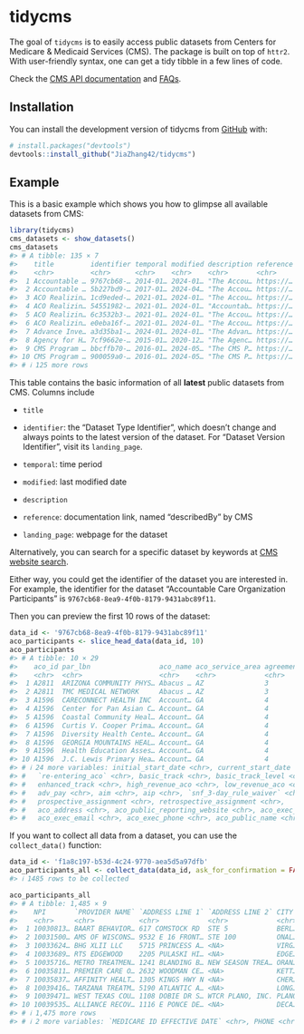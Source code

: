 
<!-- README.md is generated from README.Rmd. Please edit that file -->

# tidycms

<!-- badges: start -->
<!-- badges: end -->

The goal of `tidycms` is to easily access public datasets from Centers
for Medicare & Medicaid Services (CMS). The package is built on top of
`httr2`. With user-friendly syntax, one can get a tidy tibble in a few
lines of code.

Check the [CMS API documentation](https://data.cms.gov/api-docs/) and
[FAQs](https://data.cms.gov/sites/default/files/2024-05/39b98adf-b5e0-4487-a19e-4dc5c1503d41/API%20Guide%20Formatted%201_5.pdf).

## Installation

You can install the development version of tidycms from
[GitHub](https://github.com/) with:

``` r
# install.packages("devtools")
devtools::install_github("JiaZhang42/tidycms")
```

## Example

This is a basic example which shows you how to glimpse all available
datasets from CMS:

``` r
library(tidycms)
cms_datasets <- show_datasets()
cms_datasets
#> # A tibble: 135 × 7
#>    title         identifier temporal modified description reference landing_page
#>    <chr>         <chr>      <chr>    <chr>    <chr>       <chr>     <chr>       
#>  1 Accountable … 9767cb68-… 2014-01… 2024-01… "The Accou… https://… https://dat…
#>  2 Accountable … 5b227bd9-… 2017-01… 2024-04… "The Accou… https://… https://dat…
#>  3 ACO Realizin… 1cd9eded-… 2021-01… 2024-01… "The Accou… https://… https://dat…
#>  4 ACO Realizin… 54551982-… 2021-01… 2024-01… "Accountab… https://… https://dat…
#>  5 ACO Realizin… 6c3532b3-… 2021-01… 2024-01… "The Accou… https://… https://dat…
#>  6 ACO Realizin… e0eba16f-… 2021-01… 2024-01… "The Accou… https://… https://dat…
#>  7 Advance Inve… a3d35ba1-… 2024-01… 2024-01… "The Advan… https://… https://dat…
#>  8 Agency for H… 7cf9662e-… 2015-01… 2020-12… "The Agenc… https://… https://dat…
#>  9 CMS Program … bbcffb70-… 2016-01… 2024-05… "The CMS P… https://… https://dat…
#> 10 CMS Program … 900059a0-… 2016-01… 2024-05… "The CMS P… https://… https://dat…
#> # ℹ 125 more rows
```

This table contains the basic information of all **latest** public
datasets from CMS. Columns include

- `title`

- `identifier`: the “Dataset Type Identifier”, which doesn’t change and
  always points to the latest version of the dataset. For “Dataset
  Version Identifier”, visit its `landing_page`.

- `temporal`: time period

- `modified`: last modified date

- `description`

- `reference`: documentation link, named “describedBy” by CMS

- `landing_page`: webpage for the dataset

Alternatively, you can search for a specific dataset by keywords at [CMS
website search](https://data.cms.gov/search).

Either way, you could get the identifier of the dataset you are
interested in. For example, the identifier for the dataset “Accountable
Care Organization Participants” is
`9767cb68-8ea9-4f0b-8179-9431abc89f11`.

Then you can preview the first 10 rows of the dataset:

``` r
data_id <- '9767cb68-8ea9-4f0b-8179-9431abc89f11'
aco_participants <- slice_head_data(data_id, 10)
aco_participants
#> # A tibble: 10 × 29
#>    aco_id par_lbn                 aco_name aco_service_area agreement_period_num
#>    <chr>  <chr>                   <chr>    <chr>            <chr>               
#>  1 A2811  ARIZONA COMMUNITY PHYS… Abacus … AZ               3                   
#>  2 A2811  TMC MEDICAL NETWORK     Abacus … AZ               3                   
#>  3 A1596  CARECONNECT HEALTH INC  Account… GA               4                   
#>  4 A1596  Center for Pan Asian C… Account… GA               4                   
#>  5 A1596  Coastal Community Heal… Account… GA               4                   
#>  6 A1596  Curtis V. Cooper Prima… Account… GA               4                   
#>  7 A1596  Diversity Health Cente… Account… GA               4                   
#>  8 A1596  GEORGIA MOUNTAINS HEAL… Account… GA               4                   
#>  9 A1596  Health Education Asses… Account… GA               4                   
#> 10 A1596  J.C. Lewis Primary Hea… Account… GA               4                   
#> # ℹ 24 more variables: initial_start_date <chr>, current_start_date <chr>,
#> #   `re-entering_aco` <chr>, basic_track <chr>, basic_track_level <chr>,
#> #   enhanced_track <chr>, high_revenue_aco <chr>, low_revenue_aco <chr>,
#> #   adv_pay <chr>, aim <chr>, aip <chr>, `snf_3-day_rule_waiver` <chr>,
#> #   prospective_assignment <chr>, retrospective_assignment <chr>,
#> #   aco_address <chr>, aco_public_reporting_website <chr>, aco_exec_name <chr>,
#> #   aco_exec_email <chr>, aco_exec_phone <chr>, aco_public_name <chr>, …
```

If you want to collect all data from a dataset, you can use the
`collect_data()` function:

``` r
data_id <- 'f1a8c197-b53d-4c24-9770-aea5d5a97dfb'
aco_participants_all <- collect_data(data_id, ask_for_confirmation = FALSE)
#> ℹ 1485 rows to be collected
```

``` r
aco_participants_all
#> # A tibble: 1,485 × 9
#>    NPI       `PROVIDER NAME` `ADDRESS LINE 1` `ADDRESS LINE 2` CITY  STATE ZIP  
#>    <chr>     <chr>           <chr>            <chr>            <chr> <chr> <chr>
#>  1 10030813… BAART BEHAVIOR… 617 COMSTOCK RD  STE 5            BERL… VT    0560…
#>  2 10031500… AMS OF WISCONS… 9532 E 16 FRONT… STE 100          ONAL… WI    5465…
#>  3 10033624… BHG XLII LLC    5715 PRINCESS A… <NA>             VIRG… VA    2346…
#>  4 10033689… RTS EDGEWOOD    2205 PULASKI HI… <NA>             EDGE… MD    21040
#>  5 10035716… METRO TREATMEN… 1241 BLANDING B… NEW SEASON TREA… ORAN… FL    3206…
#>  6 10035811… PREMIER CARE O… 2632 WOODMAN CE… <NA>             KETT… OH    4542…
#>  7 10035837… AFFINITY HEALT… 1305 KINGS HWY N <NA>             CHER… NJ    0803…
#>  8 10039416… TARZANA TREATM… 5190 ATLANTIC A… <NA>             LONG… CA    9080…
#>  9 10039471… WEST TEXAS COU… 1108 DOBIE DR S… WTCR PLANO, INC. PLANO TX    7507…
#> 10 10039535… ALLIANCE RECOV… 1116 E PONCE DE… <NA>             DECA… GA    3003…
#> # ℹ 1,475 more rows
#> # ℹ 2 more variables: `MEDICARE ID EFFECTIVE DATE` <chr>, PHONE <chr>
```
